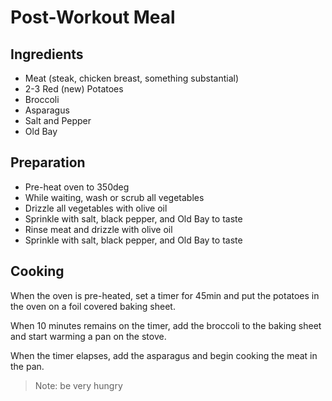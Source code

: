 # Post-Workout Meal

## Ingredients

* Meat (steak, chicken breast, something substantial)
* 2-3 Red (new) Potatoes
* Broccoli
* Asparagus
* Salt and Pepper
* Old Bay

## Preparation

* Pre-heat oven to 350deg
* While waiting, wash or scrub all vegetables
* Drizzle all vegetables with olive oil
* Sprinkle with salt, black pepper, and Old Bay to taste
* Rinse meat and drizzle with olive oil
* Sprinkle with salt, black pepper, and Old Bay to taste

## Cooking

When the oven is pre-heated, set a timer for 45min and put the potatoes in the
oven on a foil covered baking sheet.

When 10 minutes remains on the timer, add the broccoli to the baking sheet and
start warming a pan on the stove.

When the timer elapses, add the asparagus and begin cooking the meat in the
pan.

> Note: be very hungry